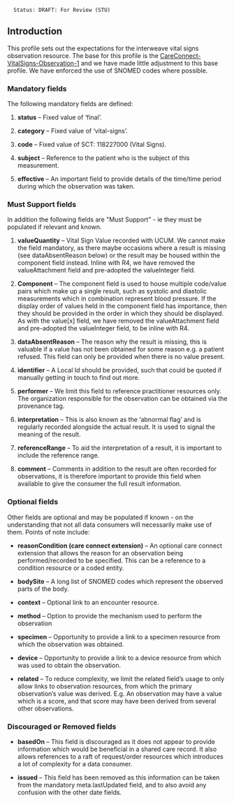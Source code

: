       Status: DRAFT: For Review (STU)

## **Introduction**
This profile sets out the expectations for the interweave vital signs observation resource. The base for this profile is the [CareConnect-VitalSigns-Observation-1](https://fhir.hl7.org.uk/STU3/StructureDefinition/CareConnect-VitalSigns-Observation-1) and we have made little adjustment to this base profile. We have enforced the use of SNOMED codes where possible. 

### **Mandatory fields**
The following mandatory fields are defined:

1. **status** –  Fixed value of ‘final’.

2. **category** – Fixed value of ‘vital-signs’.

3. **code** – Fixed value of  SCT: 118227000 (Vital Signs).

4. **subject** – Reference to the patient who is the subject of this measurement. 

5. **effective** – An important field to provide details of the time/time period during which the observation was taken.

### **Must Support fields**
In addition the following fields are "Must Support" - ie they must be populated if relevant and known. 

1. **valueQuantity** – Vital Sign Value recorded with UCUM. We cannot make the field mandatory, as there maybe occasions where a result is missing (see dataAbsentReason below) or the result may be housed within the component field instead. Inline with R4, we have removed the valueAttachment field and pre-adopted the valueInteger field.

2. **Component** – The component field is used to house multiple code/value pairs which make up a single result, such as systolic and diastolic measurements which in combination represent blood pressure.  If the display order of values held in the component field has importance, then they should be provided in the order in which they should be displayed. As with the value[x] field, we have removed the valueAttachment field and pre-adopted the valueInteger field, to be inline with R4.

3. **dataAbsentReason** – The reason why the result is missing, this is valuable if a value has not been obtained for some reason e.g. a patient refused. This field can only be provided when there is no value present.

4. **identifier** – A Local Id should be provided, such that could be quoted if manually getting in touch to find out more.

5. **performer** – We limit this field to reference practitioner resources only. The organization responsible for the observation can be obtained via the provenance tag.

6. **interpretation** – This is also known as the ‘abnormal flag’ and is regularly recorded alongside the actual result. It is used to signal the meaning of the result.

7. **referenceRange** – To aid the interpretation of a result, it is important to include the reference range.

8. **comment** – Comments in addition to the result are often recorded for observations, it is therefore important to provide this field when available to give the consumer the full result information.

### **Optional fields**
Other fields are optional and may be populated if known - on the understanding that not all data consumers will necessarily make use of them. Points of note include:

 - **reasonCondition (care connect extension)** – An optional care connect extension that allows the reason for an observation being performed/recorded to be specified. This can be a reference to a condition resource or a coded entity.
 
 - **bodySite** – A long list of SNOMED codes which represent the observed parts of the body.
 
 - **context** – Optional link to an encounter resource.
 
 - **method** – Option to provide the mechanism used to perform the observation
 
 - **specimen** – Opportunity to provide a link to a specimen resource from which the observation was obtained.
 
 - **device** – Opportunity to provide a link to a device resource from which was used to obtain the observation.
 
 - **related** – To reduce complexity, we limit the related field’s usage to only allow links to observation resources, from which the primary observation’s value was derived. E.g. An observation may have a value which is a score, and that score may have been derived from several other observations.

### **Discouraged or Removed fields**

- **basedOn** – This field is discouraged as it does not appear to provide information which would be beneficial in a shared care record. It also allows references to a raft of request/order resources which introduces a lot of complexity for a data consumer.
 
 - **issued** –  This field has been removed as this information can be taken from the mandatory meta.lastUpdated field, and to also avoid any confusion with the other date fields.